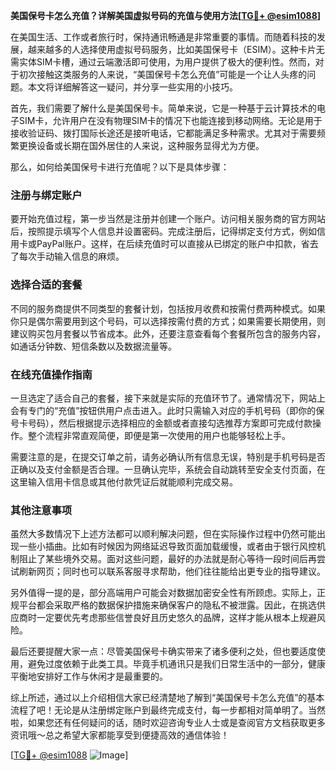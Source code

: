 **美国保号卡怎么充值？详解美国虚拟号码的充值与使用方法[[TG💪+ @esim1088](https://t.me/s/esim1088)]**

在美国生活、工作或者旅行时，保持通讯畅通是非常重要的事情。而随着科技的发展，越来越多的人选择使用虚拟号码服务，比如美国保号卡（ESIM）。这种卡片无需实体SIM卡槽，通过云端激活即可使用，为用户提供了极大的便利性。然而，对于初次接触这类服务的人来说，“美国保号卡怎么充值”可能是一个让人头疼的问题。本文将详细解答这一疑问，并分享一些实用的小技巧。

首先，我们需要了解什么是美国保号卡。简单来说，它是一种基于云计算技术的电子SIM卡，允许用户在没有物理SIM卡的情况下也能连接到移动网络。无论是用于接收验证码、拨打国际长途还是接听电话，它都能满足多种需求。尤其对于需要频繁更换设备或长期在国外居住的人来说，这种服务显得尤为方便。

那么，如何给美国保号卡进行充值呢？以下是具体步骤：

### 注册与绑定账户

要开始充值过程，第一步当然是注册并创建一个账户。访问相关服务商的官方网站后，按照提示填写个人信息并设置密码。完成注册后，记得绑定支付方式，例如信用卡或PayPal账户。这样，在后续充值时可以直接从已绑定的账户中扣款，省去了每次手动输入信息的麻烦。

### 选择合适的套餐

不同的服务商提供不同类型的套餐计划，包括按月收费和按需付费两种模式。如果你只是偶尔需要用到这个号码，可以选择按需付费的方式；如果需要长期使用，则建议购买包月套餐以节省成本。此外，还要注意查看每个套餐所包含的服务内容，如通话分钟数、短信条数以及数据流量等。

### 在线充值操作指南

一旦选定了适合自己的套餐，接下来就是实际的充值环节了。通常情况下，网站上会有专门的“充值”按钮供用户点击进入。此时只需输入对应的手机号码（即你的保号卡号码），然后根据提示选择相应的金额或者直接勾选推荐方案即可完成付款操作。整个流程非常直观简便，即便是第一次使用的用户也能够轻松上手。

需要注意的是，在提交订单之前，请务必确认所有信息无误，特别是手机号码是否正确以及支付金额是否合理。一旦确认完毕，系统会自动跳转至安全支付页面，在这里输入信用卡信息或其他付款凭证后就能顺利完成交易。

### 其他注意事项

虽然大多数情况下上述方法都可以顺利解决问题，但在实际操作过程中仍然可能出现一些小插曲。比如有时候因为网络延迟导致页面加载缓慢，或者由于银行风控机制阻止了某些境外交易。面对这些问题，最好的办法就是耐心等待一段时间后再尝试刷新网页；同时也可以联系客服寻求帮助，他们往往能给出更专业的指导建议。

另外值得一提的是，部分高端用户可能会对数据加密安全性有所顾虑。实际上，正规平台都会采取严格的数据保护措施来确保客户的隐私不被泄露。因此，在挑选供应商时一定要优先考虑那些信誉良好且历史悠久的品牌，这样才能从根本上规避风险。

最后还要提醒大家一点：尽管美国保号卡确实带来了诸多便利之处，但也要适度使用，避免过度依赖于此类工具。毕竟手机通讯只是我们日常生活中的一部分，健康平衡地安排好工作与休闲才是最重要的。

综上所述，通过以上介绍相信大家已经清楚地了解到“美国保号卡怎么充值”的基本流程了吧！无论是从注册绑定账户到最终完成支付，每一步都相对简单明了。当然啦，如果您还有任何疑问的话，随时欢迎咨询专业人士或是查阅官方文档获取更多资讯哦～总之希望大家都能享受到便捷高效的通信体验！

[[TG💪+ @esim1088](https://t.me/s/esim1088) ![Image](https://i.postimg.cc/4NQfJmqS/Snipaste-2025-05-13-00-14-12.png)]